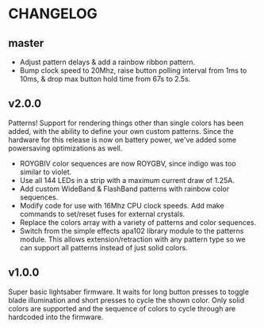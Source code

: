 # CHANGELOG

## master

* Adjust pattern delays & add a rainbow ribbon pattern.
* Bump clock speed to 20Mhz, raise button polling interval from 1ms to 10ms, &
  drop max button hold time from 67s to 2.5s.

## v2.0.0

Patterns! Support for rendering things other than single colors has been added,
with the ability to define your own custom patterns. Since the hardware for
this release is now on battery power, we've added some powersaving
optimizations as well.

* ROYGBIV color sequences are now ROYGBV, since indigo was too similar to
  violet.
* Use all 144 LEDs in a strip with a maximum current draw of 1.25A.
* Add custom WideBand & FlashBand patterns with rainbow color sequences.
* Modify code for use with 16Mhz CPU clock speeds. Add make commands to
  set/reset fuses for external crystals.
* Replace the colors array with a variety of patterns and color sequences.
* Switch from the simple effects apa102 library module to the patterns module.
  This allows extension/retraction with any pattern type so we can support all
  patterns instead of just solid colors.

## v1.0.0

Super basic lightsaber firmware. It waits for long button presses to toggle
blade illumination and short presses to cycle the shown color. Only solid
colors are supported and the sequence of colors to cycle through are hardcoded
into the firmware.

